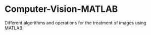 # Computer-Vision-MATLAB
 Different algorithms and operations for the treatment of images using MATLAB
